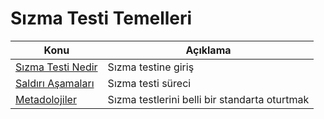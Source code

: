 # Sızma Testi Temelleri

Konu | Açıklama
---- | -----------
[Sızma Testi Nedir](00-Sizma-Testi-Temelleri/00-Sızma-Testi-Temelleri.md) | Sızma testine giriş
[Saldırı Aşamaları](00-Sizma-Testi-Temelleri/01-Saldırı-Aşamaları.md) | Sızma testi süreci
[Metadolojiler](00-Sizma-Testi-Temelleri/02-Metadolojiler.md) | Sızma testlerini belli bir standarta oturtmak
